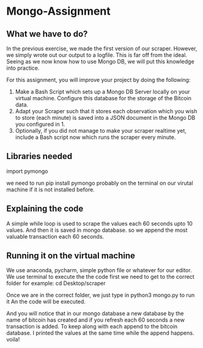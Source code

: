 # Mongo-Assignment

## What we have to do?
In the previous exercise, we made the first version of our scraper. However, we simply wrote out our output to a logfile. This is far off from the ideal. Seeing as we now know how to use Mongo DB, we will put this knowledge into practice.

For this assignment, you will improve your project by doing the following:

1. Make a Bash Script which sets up a Mongo DB Server locally on your virtual machine. Configure this database for the storage of the Bitcoin data.
2. Adapt your Scraper such that it stores each observation which you wish to store (each minute) is saved into a JSON document in the Mongo DB you configured in 1.
3. Optionally, if you did not manage to make your scraper realtime yet, include a Bash script now which runs the scraper every minute.

## Libraries needed
import pymongo

we need to run pip install pymongo probably on the terminal on our virutal machine if it is not installed before.

## Explaining the code
A simple while loop is used to scrape the values each 60 seconds upto 10 values. And then it is saved in mongo database.
so we append the most valuable transaction each 60 seconds.

## Running it on the virtual machine
We use anaconda, pycharm, simple python file or whatever for our editor.
We use terminal to execute the the code
first we need to get to the correct folder
for example: cd Desktop/scraper

Once we are in the correct folder, we just type in python3 mongo.py to run it
An the code will be executed.

And you will notice that in our mongo database a new database by the name of bitcoin has created and if you refresh each 60 seconds a new transaction is added. 
To keep along with each append to the bitcoin database. I printed the values at the same time while the append happens.
voila!
